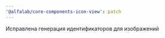 ```yaml
---
'@alfalab/core-components-icon-view': patch
---
```


Исправлена генерация идентификаторов для изображений
